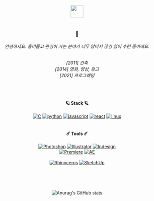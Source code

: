 <div align="center">
<br/>
<br/>
<a href="https://nt2p.tistory.com/" target="_blank"><img src="https://tistory1.daumcdn.net/tistory/6372489/skin/images/logo-black.png" style="height:40px"></a>
<br/>
<br/>
  <h3>🤑</h3>
  <h6>안녕하세요. 흥미롭고 관심이 가는 분야가 너무 많아서 끊임 없이 수련 중이에요.</h6>
  <h6>[2011] 건축<br/>[2014] 영화, 영상, 광고<br/>[2021] 프로그래밍</h6>
<br/>
  <h4>🪐 Stack 🪐</h4>

[![C](https://img.shields.io/badge/c-A8B9CC?style=for-the-badge&logo=c&logoColor=black)](#)
[![python](https://img.shields.io/badge/python-3776AB?style=for-the-badge&logo=python&logoColor=black)](#)
[![javascript](https://img.shields.io/badge/javascript-F7DF1E?style=for-the-badge&logo=javascript&logoColor=black)](#)
[![react](https://img.shields.io/badge/react-61DAFB?style=for-the-badge&logo=react&logoColor=black)](#)
[![linux](https://img.shields.io/badge/linux-FCC624?style=for-the-badge&logo=linux&logoColor=black)](#)
<br/>
<br/>
  <h4>☄️ Tools ☄️</h4>

[![Photoshop](https://img.shields.io/badge/Photoshop-31A8FF?style=for-the-badge&logo=adobephotoshop&logoColor=black)](#)
[![Illustrator](https://img.shields.io/badge/Illustrator-FF9A00?style=for-the-badge&logo=adobeillustrator&logoColor=black)](#)
[![Indesign](https://img.shields.io/badge/Indesign-FF3366?style=for-the-badge&logo=adobeindesign&logoColor=black)](#)
<br/>
[![Premiere](https://img.shields.io/badge/PremierePro-9999FF?style=for-the-badge&logo=adobepremierepro&logoColor=black)](#)
[![AE](https://img.shields.io/badge/AfterEffects-9999FF?style=for-the-badge&logo=adobeaftereffects&logoColor=black)](#)
<br/>
<br/>
[![Rhinoceros](https://img.shields.io/badge/Rhinoceros-801010?style=for-the-badge&logo=rhinoceros&logoColor=black)](#)
[![SketchUp](https://img.shields.io/badge/SketchUp-005F9E?style=for-the-badge&logo=sketchup&logoColor=black)](#)

<br/>
<br/>
<br/>

![Anurag's GitHub stats](https://github-readme-stats.vercel.app/api?username=Geetronaut&show_icons=true&theme=graywhite)

</div>
